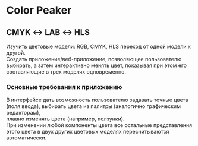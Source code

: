 # Color Peaker
## CMYK ↔ LAB ↔ HLS

 Изучить цветовые модели: RGB, CMYK, HLS переход от одной модели к другой.<br/>
 Создать приложение/веб-приложение, позволяющее пользователю  выбирать, а затем интерактивно менять цвет, показывая при этом его<br/> 
составляющие в трех моделях одновременно.<br/>

### Основные требования к приложению 
 В интерфейсе дать возможность пользователю задавать точные цвета (поля ввода), выбирать цвета из палитры (аналогично графическим редакторам),
<br/>плавно изменять цвета (например, ползунки).<br/>
 При изменении любой компоненты цвета все остальные представления этого цвета в двух других цветовых моделях пересчитываются автоматически.
